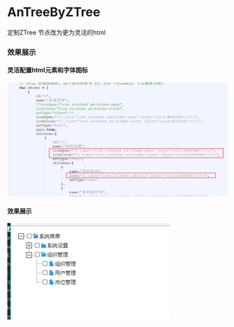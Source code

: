 # AnTreeByZTree
定制ZTree 节点改为更为灵活的html

### 效果展示

#### 灵活配置html元素和字体图标

![灵活配置html元素和字体图标](https://github.com/andotorg/AnTreeByZTree/blob/master/%E7%AE%80%E5%8D%95%E7%81%B5%E6%B4%BB%E9%85%8D%E7%BD%AE.png "灵活配置html元素和字体图标")

#### 效果展示

![效果展示](https://github.com/andotorg/AnTreeByZTree/blob/master/%E5%AD%97%E4%BD%93%E5%9B%BE%E6%A0%87.png "效果展示")
